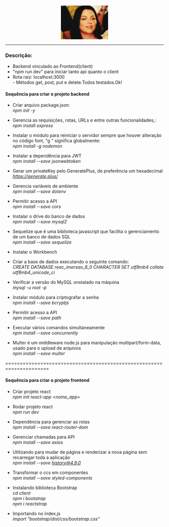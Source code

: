 <p align="center">
<img src= "./public/upload/anuncios/3-06-2021-21h-10_amylee-linda_2.gif" width="150" alt="icon-amy-lee" >
</p>
<hr>

### Descrição:
- Backend vinculado ao Frontend(client)<br>
- "npm run dev" para iniciar tanto api quanto o client<br>
- Rota raiz: localhost:3000<br>- Métodos get, post, put e delete.Todos testados.Ok!<br>

#### Sequência para criar o projeto backend
* Criar arquivo package.json:<br>
*npm init -y*<br>

* Gerencia as requisições, rotas, URLs e entre outras funcionalidades,:<br>
*npm install express*<br>


* Instalar o módulo para reiniciar o servidor sempre que houver alteração no código font, "g " significa globalmente:<br>
*npm install -g nodemon*<br>

* Instalar a dependência para JWT<br>
*npm install --save jsonwebtoken*

* Gerar um privateKey pelo GeneratePlus, de preferência um hexadecimal
*https://generate.plus/*

* Gerencia variáveis de ambiente<br>
*npm install --save dotenv*

* Permitir acesso a API<br>
*npm install --save cors*
* Instalar o drive do banco de dados<br>
*npm install --save mysql2*
* Sequelize que é uma biblioteca javascript que facilita o gerenciamento de um banco de dados SQL<br>
*npm install --save sequelize*<br>
* Instalar o Workbench<br>
* Criar a base de dados executando o seguinte comando:<br>
*CREATE DATABASE reac_imersao_8_0 CHARACTER SET utf8mb4 collate utf8mb4_unicode_ci*
* Verificar a versão do MySQL onstalado na máquina<br>
*mysql -u root -p*
* Instalar módulo para criptografar a senha<br>
*npm install --save bcryptjs*
* Permitir acesso a API<br>
*npm install --save path*
* Executar vários comandos simultaneamente<br>
*npm install --save concurrently*

* Multer é um middleware node.js para manipulação multipart/form-data, usado para o upload de arquivos<br>
*npm install --save multer*

=====================================================================
#### Sequência para criar o projeto frontend
* Criar projeto react<br>
*npm init react-app <nome_app>*<br>

* Rodar projeto react<br>
*npm run dev*<br>

* Dependência para gerenciar as rotas<br>
*npm install --save react-router-dom*<br>

* Gerenciar chamadas para API<br>
*npm install --save axios*<br>

* Utilizando para mudar de página e renderizar a nova página sem recarregar toda a aplicação<br>
*npm install --save history@4.9.0*<br>
* Transformar o ccs em componentes<br>
*npm install --save styled-components*<br>

* Instalando biblioteca Bootstrap<br>
*cd client*<br>
*npm i bootstrap*<br>
*npm i reactstrap*

* Importando no index.js<br>
*import "bootstrap/dist/css/bootstrap.css"*


